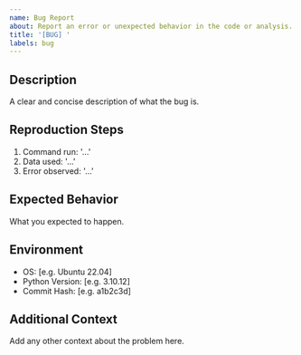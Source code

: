 ```yaml
---
name: Bug Report
about: Report an error or unexpected behavior in the code or analysis.
title: '[BUG] '
labels: bug
---
```


## Description
A clear and concise description of what the bug is.

## Reproduction Steps
1. Command run: '...'
2. Data used: '...'
3. Error observed: '...'

## Expected Behavior
What you expected to happen.

## Environment
- OS: [e.g. Ubuntu 22.04]
- Python Version: [e.g. 3.10.12]
- Commit Hash: [e.g. a1b2c3d]

## Additional Context
Add any other context about the problem here.
